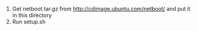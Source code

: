 1. Get netboot.tar.gz from http://cdimage.ubuntu.com/netboot/ and put it in this directory
2. Run setup.sh
